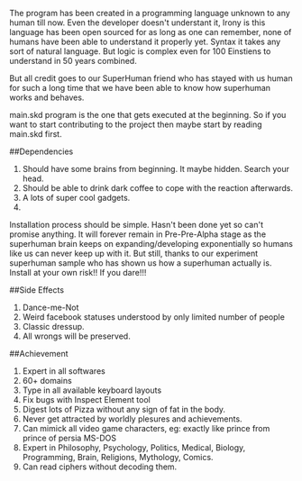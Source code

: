 The program has been created in a programming language unknown to any human till now. Even the developer doesn't understant it, Irony is this language has been open sourced for as long as one can remember, none of humans have been able to understand it properly yet. Syntax it takes any sort of natural language.
But logic is complex even for 100 Einstiens to understand in 50 years combined.

But all credit goes to our SuperHuman friend who has stayed with us human for such a long time that we have been able to know how superhuman works and behaves.

main.skd program is the one that gets executed at the beginning. So if you want to start contributing to the project then maybe start by reading main.skd first. 

##Dependencies
1. Should have some brains from beginning. It maybe hidden. Search your head. 
2. Should be able to drink dark coffee to cope with the reaction afterwards.
3. A lots of super cool gadgets. 
4. 

Installation process should be simple. Hasn't been done yet so can't promise anything. It will forever remain in Pre-Pre-Alpha stage as the superhuman brain keeps on expanding/developing exponentially so humans like us can never keep up with it. But still, thanks to our experiment superhuman sample who has shown us how a superhuman actually is. Install at your own risk!! If you dare!!!

##Side Effects
1. Dance-me-Not
2. Weird facebook statuses understood by only limited number of people
3. Classic dressup.
4444. All wrongs will be preserved. 

##Achievement
1. Expert in all softwares
2. 60+ domains
3. Type in all available keyboard layouts
4. Fix bugs with Inspect Element tool
5. Digest lots of Pizza without any sign of fat in the body.
6. Never get attracted by worldly plesures and achievements.
7. Can mimick all video game characters, eg:  exactly like prince from prince of persia MS-DOS
8. Expert in Philosophy, Psychology, Politics, Medical, Biology, Programming, Brain, Religions, Mythology, Comics.
9. Can read ciphers without decoding them.

